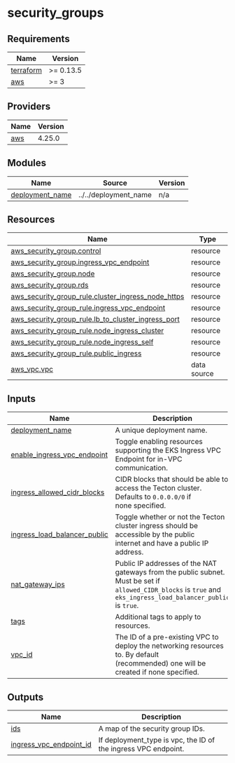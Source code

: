 # security_groups

<!-- BEGINNING OF PRE-COMMIT-TERRAFORM DOCS HOOK -->
## Requirements

| Name | Version |
|------|---------|
| <a name="requirement_terraform"></a> [terraform](#requirement\_terraform) | >= 0.13.5 |
| <a name="requirement_aws"></a> [aws](#requirement\_aws) | >= 3 |

## Providers

| Name | Version |
|------|---------|
| <a name="provider_aws"></a> [aws](#provider\_aws) | 4.25.0 |

## Modules

| Name | Source | Version |
|------|--------|---------|
| <a name="module_deployment_name"></a> [deployment\_name](#module\_deployment\_name) | ../../deployment_name | n/a |

## Resources

| Name | Type |
|------|------|
| [aws_security_group.control](https://registry.terraform.io/providers/hashicorp/aws/latest/docs/resources/security_group) | resource |
| [aws_security_group.ingress_vpc_endpoint](https://registry.terraform.io/providers/hashicorp/aws/latest/docs/resources/security_group) | resource |
| [aws_security_group.node](https://registry.terraform.io/providers/hashicorp/aws/latest/docs/resources/security_group) | resource |
| [aws_security_group.rds](https://registry.terraform.io/providers/hashicorp/aws/latest/docs/resources/security_group) | resource |
| [aws_security_group_rule.cluster_ingress_node_https](https://registry.terraform.io/providers/hashicorp/aws/latest/docs/resources/security_group_rule) | resource |
| [aws_security_group_rule.ingress_vpc_endpoint](https://registry.terraform.io/providers/hashicorp/aws/latest/docs/resources/security_group_rule) | resource |
| [aws_security_group_rule.lb_to_cluster_ingress_port](https://registry.terraform.io/providers/hashicorp/aws/latest/docs/resources/security_group_rule) | resource |
| [aws_security_group_rule.node_ingress_cluster](https://registry.terraform.io/providers/hashicorp/aws/latest/docs/resources/security_group_rule) | resource |
| [aws_security_group_rule.node_ingress_self](https://registry.terraform.io/providers/hashicorp/aws/latest/docs/resources/security_group_rule) | resource |
| [aws_security_group_rule.public_ingress](https://registry.terraform.io/providers/hashicorp/aws/latest/docs/resources/security_group_rule) | resource |
| [aws_vpc.vpc](https://registry.terraform.io/providers/hashicorp/aws/latest/docs/data-sources/vpc) | data source |

## Inputs

| Name | Description | Type | Default | Required |
|------|-------------|------|---------|:--------:|
| <a name="input_deployment_name"></a> [deployment\_name](#input\_deployment\_name) | A unique deployment name. | `string` | n/a | yes |
| <a name="input_enable_ingress_vpc_endpoint"></a> [enable\_ingress\_vpc\_endpoint](#input\_enable\_ingress\_vpc\_endpoint) | Toggle enabling resources supporting the EKS Ingress VPC Endpoint for in-VPC<br>communication. | `bool` | `true` | no |
| <a name="input_ingress_allowed_cidr_blocks"></a> [ingress\_allowed\_cidr\_blocks](#input\_ingress\_allowed\_cidr\_blocks) | CIDR blocks that should be able to access the Tecton cluster. Defaults to `0.0.0.0/0` if<br>none specified. | `list(string)` | `[]` | no |
| <a name="input_ingress_load_balancer_public"></a> [ingress\_load\_balancer\_public](#input\_ingress\_load\_balancer\_public) | Toggle whether or not the Tecton cluster ingress should be accessible by the public<br>internet and have a public IP address. | `bool` | `true` | no |
| <a name="input_nat_gateway_ips"></a> [nat\_gateway\_ips](#input\_nat\_gateway\_ips) | Public IP addresses of the NAT gateways from the public subnet. Must be set if<br>`allowed_CIDR_blocks` is `true` and `eks_ingress_load_balancer_public` is `true`. | `list(string)` | `null` | no |
| <a name="input_tags"></a> [tags](#input\_tags) | Additional tags to apply to resources. | `map(string)` | `{}` | no |
| <a name="input_vpc_id"></a> [vpc\_id](#input\_vpc\_id) | The ID of a pre-existing VPC to deploy the networking resources to. By default<br>(recommended) one will be created if none specified. | `string` | `null` | no |

## Outputs

| Name | Description |
|------|-------------|
| <a name="output_ids"></a> [ids](#output\_ids) | A map of the security group IDs. |
| <a name="output_ingress_vpc_endpoint_id"></a> [ingress\_vpc\_endpoint\_id](#output\_ingress\_vpc\_endpoint\_id) | If deployment\_type is vpc, the ID of the ingress VPC endpoint. |
<!-- END OF PRE-COMMIT-TERRAFORM DOCS HOOK -->
